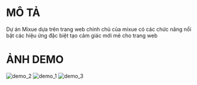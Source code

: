 # MÔ TẢ
Dự án Mixue dựa trên trang web chính chủ của mixue có các chức năng nổi bật các hiệu ứng đặc biệt tạo cảm giác mới mẻ cho trang web
# ẢNH DEMO
![demo_2](https://user-images.githubusercontent.com/97950144/230292953-70925e83-c1ee-4297-a38e-292f6323efc1.jpg)
![demo_1](https://user-images.githubusercontent.com/97950144/230292932-e86a61f7-aca2-46a7-bec3-df20ac84242e.jpg)
![demo_3](https://user-images.githubusercontent.com/97950144/230292967-59c4ab60-c6a1-48f1-8e12-80c1c093a58e.jpg)
